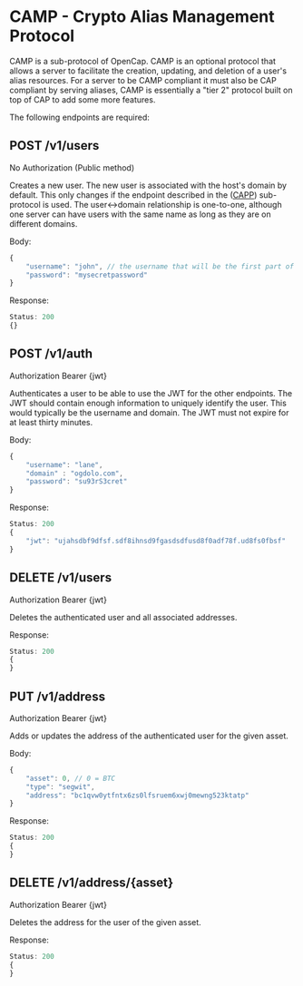 # CAMP - Crypto Alias Management Protocol

CAMP is a sub-protocol of OpenCap. CAMP is an optional protocol that allows a server to facilitate the creation, updating, and deletion of a user's alias resources. For a server to be CAMP compliant it must also be CAP compliant by serving aliases, CAMP is essentially a "tier 2" protocol built on top of CAP to add some more features.

The following endpoints are required:

## POST /v1/users

No Authorization (Public method)

Creates a new user. The new user is associated with the host's domain by default. This only changes if the endpoint described in the ([CAPP](/CAPP.md)) sub-protocol is used. The user<->domain relationship is one-to-one, although one server can have users with the same name as long as they are on different domains.

Body:
```javascript
{
    "username": "john", // the username that will be the first part of the alias
    "password": "mysecretpassword"
}
```

Response:
```javascript
Status: 200
{}
```

## POST /v1/auth

Authorization Bearer {jwt}

Authenticates a user to be able to use the JWT for the other endpoints. The JWT should contain enough information to uniquely identify the user. This would typically be the username and domain. The JWT must not expire for at least thirty minutes.

Body:
```javascript
{
    "username": "lane",
    "domain" : "ogdolo.com",
    "password": "su93rS3cret"
}
```

Response:
```javascript
Status: 200
{
    "jwt": "ujahsdbf9dfsf.sdf8ihnsd9fgasdsdfusd8f0adf78f.ud8fs0fbsf"
}
```

## DELETE /v1/users

Authorization Bearer {jwt}

Deletes the authenticated user and all associated addresses.

Response:
```javascript
Status: 200
{
}
```

## PUT /v1/address

Authorization Bearer {jwt}

Adds or updates the address of the authenticated user for the given asset.  

Body:
```javascript
{
    "asset": 0, // 0 = BTC
    "type": "segwit",
    "address": "bc1qvw0ytfntx6zs0lfsruem6xwj0mewng523ktatp"
}
```

Response:
```javascript
Status: 200
{
}
```

## DELETE /v1/address/{asset}

Authorization Bearer {jwt}

Deletes the address for the user of the given asset.  

Response:
```javascript
Status: 200
{
}
```